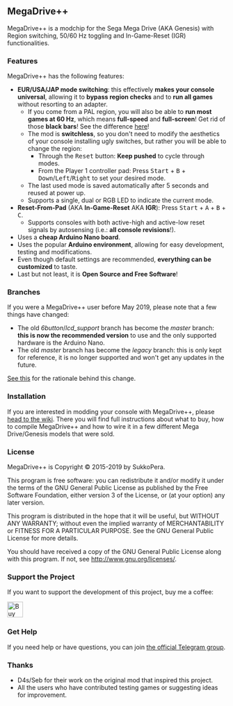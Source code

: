 ## MegaDrive++
MegaDrive++ is a modchip for the Sega Mega Drive (AKA Genesis) with Region switching, 50/60 Hz toggling and In-Game-Reset (IGR) functionalities.

### Features
MegaDrive++ has the following features:

- **EUR/USA/JAP mode switching**: this effectively **makes your console universal**, allowing it to **bypass region checks** and to **run all games** without resorting to an adapter.
  - If you come from a PAL region, you will also be able to **run most games at 60 Hz**, which means **full-speed** and **full-screen**! Get rid of those **black bars**! See the difference [here](https://youtu.be/X1CW8Da8i1o)!
  - The mod is **switchless**, so you don't need to modify the aesthetics of your console installing ugly switches, but rather you will be able to change the region:
    - Through the <kbd>Reset</kbd> button: **Keep pushed** to cycle through modes.
    - From the Player 1 controller pad: Press <kbd>Start</kbd> + <kbd>B</kbd> + <kbd>Down</kbd>/<kbd>Left</kbd>/<kbd>Right</kbd> to set your desired mode.
  - The last used mode is saved automatically after 5 seconds and reused at power up.
  - Supports a single, dual or RGB LED to indicate the current mode.
- **Reset-From-Pad** (AKA **In-Game-Reset** AKA **IGR**): Press <kbd>Start</kbd> + <kbd>A</kbd> + <kbd>B</kbd> + <kbd>C</kbd>.
  - Supports consoles with both active-high and active-low reset signals by autosensing (i.e.: **all console revisions**!).
- Uses a **cheap Arduino Nano board**.
- Uses the popular **Arduino environment**, allowing for easy development, testing and modifications.
- Even though default settings are recommended, **everything can be customized** to taste.
- Last but not least, it is **Open Source and Free Software**!

### Branches
If you were a MegaDrive++ user before May 2019, please note that a few things have changed:
- The old *6button*/*lcd_support* branch has become the *master* branch: **this is now the recommended version** to use and the only supported hardware is the Arduino Nano.
- The old *master* branch has become the *legacy* branch: this is only kept for reference, it is no longer supported and won't get any updates in the future.

[See this](https://github.com/SukkoPera/MegaDrivePlusPlus/wiki/Legacy-Branch) for the rationale behind this change.

### Installation
If you are interested in modding your console with MegaDrive++, please [head to the wiki](https://github.com/SukkoPera/MegaDrivePlusPlus/wiki). There you will find full instructions about what to buy, how to compile MegaDrive++ and how to wire it in a few different Mega Drive/Genesis models that were sold.

### License
MegaDrive++ is Copyright &copy; 2015-2019 by SukkoPera.

This program is free software: you can redistribute it and/or modify it under the terms of the GNU General Public License as published by the Free Software Foundation, either version 3 of the License, or (at your option) any later version.

This program is distributed in the hope that it will be useful, but WITHOUT ANY WARRANTY; without even the implied warranty of MERCHANTABILITY or FITNESS FOR A PARTICULAR PURPOSE.  See the GNU General Public License for more details.

You should have received a copy of the GNU General Public License along with this program. If not, see <http://www.gnu.org/licenses/>.

### Support the Project
If you want to support the development of this project, buy me a coffee:

<a href='https://ko-fi.com/L3L0U18L' target='_blank'><img height='36' style='border:0px;height:36px;' src='https://az743702.vo.msecnd.net/cdn/kofi2.png?v=2' border='0' alt='Buy Me a Coffee at ko-fi.com' /></a>

### Get Help
If you need help or have questions, you can join [the official Telegram group](https://t.me/joinchat/HUHdWBC9J9JnYIrvTYfZmg).

### Thanks
- D4s/Seb for their work on the original mod that inspired this project.
- All the users who have contributed testing games or suggesting ideas for improvement.

